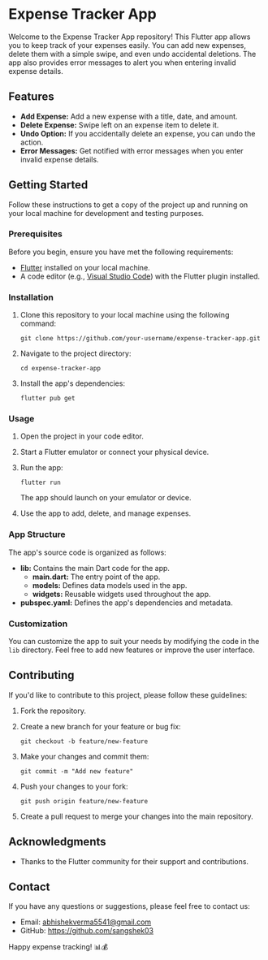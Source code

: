 # Expense Tracker App

Welcome to the Expense Tracker App repository! This Flutter app allows you to keep track of your expenses easily. You can add new expenses, delete them with a simple swipe, and even undo accidental deletions. The app also provides error messages to alert you when entering invalid expense details.

## Features

- **Add Expense:** Add a new expense with a title, date, and amount.
- **Delete Expense:** Swipe left on an expense item to delete it.
- **Undo Option:** If you accidentally delete an expense, you can undo the action.
- **Error Messages:** Get notified with error messages when you enter invalid expense details.

## Getting Started

Follow these instructions to get a copy of the project up and running on your local machine for development and testing purposes.

### Prerequisites

Before you begin, ensure you have met the following requirements:

- [Flutter](https://flutter.dev/) installed on your local machine.
- A code editor (e.g., [Visual Studio Code](https://code.visualstudio.com/)) with the Flutter plugin installed.

### Installation

1. Clone this repository to your local machine using the following command:

   ```
   git clone https://github.com/your-username/expense-tracker-app.git
   ```

2. Navigate to the project directory:

   ```
   cd expense-tracker-app
   ```

3. Install the app's dependencies:

   ```
   flutter pub get
   ```

### Usage

1. Open the project in your code editor.

2. Start a Flutter emulator or connect your physical device.

3. Run the app:

   ```
   flutter run
   ```

   The app should launch on your emulator or device.

4. Use the app to add, delete, and manage expenses.

### App Structure

The app's source code is organized as follows:

- **lib:** Contains the main Dart code for the app.
  - **main.dart:** The entry point of the app.
  - **models:** Defines data models used in the app.
  - **widgets:** Reusable widgets used throughout the app.
- **pubspec.yaml:** Defines the app's dependencies and metadata.

### Customization

You can customize the app to suit your needs by modifying the code in the `lib` directory. Feel free to add new features or improve the user interface.

## Contributing

If you'd like to contribute to this project, please follow these guidelines:

1. Fork the repository.

2. Create a new branch for your feature or bug fix:

   ```
   git checkout -b feature/new-feature
   ```

3. Make your changes and commit them:

   ```
   git commit -m "Add new feature"
   ```

4. Push your changes to your fork:

   ```
   git push origin feature/new-feature
   ```

5. Create a pull request to merge your changes into the main repository.

## Acknowledgments

- Thanks to the Flutter community for their support and contributions.

## Contact

If you have any questions or suggestions, please feel free to contact us:

- Email: abhishekverma5541@gmail.com
- GitHub: https://github.com/sangshek03

Happy expense tracking! 📊💰
